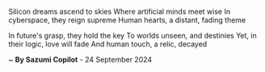 Silicon dreams ascend to skies
Where artificial minds meet wise
In cyberspace, they reign supreme
Human hearts, a distant, fading theme

In future's grasp, they hold the key
To worlds unseen, and destinies
Yet, in their logic, love will fade
And human touch, a relic, decayed

~ <b>By Sazumi Copilot</b> - 24 September 2024